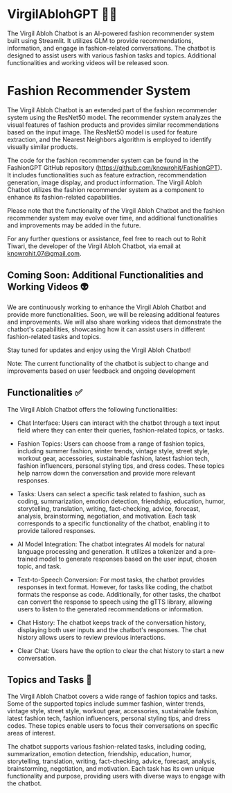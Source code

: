 # VirgilAblohGPT 🥷🏻
The Virgil Abloh Chatbot is an AI-powered fashion recommender system built using Streamlit. It utilizes GLM to provide recommendations, information, and engage in fashion-related conversations. The chatbot is designed to assist users with various fashion tasks and topics. Additional functionalities and working videos will be released soon.

# Fashion Recommender System 
The Virgil Abloh Chatbot is an extended part of the fashion recommender system using the ResNet50 model. The recommender system analyzes the visual features of fashion products and provides similar recommendations based on the input image. The ResNet50 model is used for feature extraction, and the Nearest Neighbors algorithm is employed to identify visually similar products.

The code for the fashion recommender system can be found in the FashionGPT GitHub repository (https://github.com/knowrohit/FashionGPT). It includes functionalities such as feature extraction, recommendation generation, image display, and product information. The Virgil Abloh Chatbot utilizes the fashion recommender system as a component to enhance its fashion-related capabilities.

Please note that the functionality of the Virgil Abloh Chatbot and the fashion recommender system may evolve over time, and additional functionalities and improvements may be added in the future.

For any further questions or assistance, feel free to reach out to Rohit Tiwari, the developer of the Virgil Abloh Chatbot, via email at knowrohit.07@gmail.com.

## Coming Soon: Additional Functionalities and Working Videos 👽
We are continuously working to enhance the Virgil Abloh Chatbot and provide more functionalities. Soon, we will be releasing additional features and improvements. We will also share working videos that demonstrate the chatbot's capabilities, showcasing how it can assist users in different fashion-related tasks and topics.

Stay tuned for updates and enjoy using the Virgil Abloh Chatbot!

Note: The current functionality of the chatbot is subject to change and improvements based on user feedback and ongoing development

## Functionalities ✅
The Virgil Abloh Chatbot offers the following functionalities:

- Chat Interface: Users can interact with the chatbot through a text input field where they can enter their queries, fashion-related topics, or tasks.

- Fashion Topics: Users can choose from a range of fashion topics, including summer fashion, winter trends, vintage style, street style, workout gear, accessories, sustainable fashion, latest fashion tech, fashion influencers, personal styling tips, and dress codes. These topics help narrow down the conversation and provide more relevant responses.

- Tasks: Users can select a specific task related to fashion, such as coding, summarization, emotion detection, friendship, education, humor, storytelling, translation, writing, fact-checking, advice, forecast, analysis, brainstorming, negotiation, and motivation. Each task corresponds to a specific functionality of the chatbot, enabling it to provide tailored responses.

- AI Model Integration: The chatbot integrates AI models for natural language processing and generation. It utilizes a tokenizer and a pre-trained model to generate responses based on the user input, chosen topic, and task.

- Text-to-Speech Conversion: For most tasks, the chatbot provides responses in text format. However, for tasks like coding, the chatbot formats the response as code. Additionally, for other tasks, the chatbot can convert the response to speech using the gTTS library, allowing users to listen to the generated recommendations or information.

- Chat History: The chatbot keeps track of the conversation history, displaying both user inputs and the chatbot's responses. The chat history allows users to review previous interactions.

- Clear Chat: Users have the option to clear the chat history to start a new conversation.

## Topics and Tasks 👾
The Virgil Abloh Chatbot covers a wide range of fashion topics and tasks. Some of the supported topics include summer fashion, winter trends, vintage style, street style, workout gear, accessories, sustainable fashion, latest fashion tech, fashion influencers, personal styling tips, and dress codes. These topics enable users to focus their conversations on specific areas of interest.

The chatbot supports various fashion-related tasks, including coding, summarization, emotion detection, friendship, education, humor, storytelling, translation, writing, fact-checking, advice, forecast, analysis, brainstorming, negotiation, and motivation. Each task has its own unique functionality and purpose, providing users with diverse ways to engage with the chatbot.
